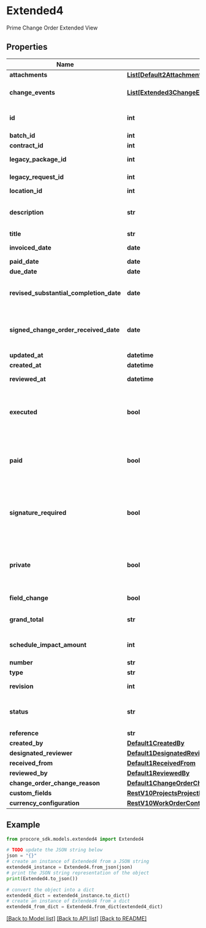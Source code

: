 # Extended4

Prime Change Order Extended View

## Properties

Name | Type | Description | Notes
------------ | ------------- | ------------- | -------------
**attachments** | [**List[Default2AttachmentsInner]**](Default2AttachmentsInner.md) | Attachments | [optional] 
**change_events** | [**List[Extended3ChangeEventsInner]**](Extended3ChangeEventsInner.md) | Change Events linked | [optional] 
**id** | **int** | Prime Change Order ID | [optional] 
**batch_id** | **int** | Batch ID | [optional] 
**contract_id** | **int** | Contract ID | [optional] 
**legacy_package_id** | **int** | Legacy Package ID | [optional] 
**legacy_request_id** | **int** | Legacy Request ID | [optional] 
**location_id** | **int** | Location ID | [optional] 
**description** | **str** | Description of the Prime Change Order | [optional] 
**title** | **str** | Title | [optional] 
**invoiced_date** | **date** | Invoiced date | [optional] 
**paid_date** | **date** | Paid date | [optional] 
**due_date** | **date** | Due date | [optional] 
**revised_substantial_completion_date** | **date** | Revised substantial completion date | [optional] 
**signed_change_order_received_date** | **date** | Signed change order received date | [optional] 
**updated_at** | **datetime** |  | [optional] 
**created_at** | **datetime** | Created at | [optional] 
**reviewed_at** | **datetime** | Approved date | [optional] 
**executed** | **bool** | Whether or not the Prime Change Order is executed | [optional] 
**paid** | **bool** | Whether or not the Prime Change Order is paid | [optional] 
**signature_required** | **bool** | Whether or not a signature is required on the Prime Change Order | [optional] 
**private** | **bool** | Only show this Contract to Admins and specific Accessors | [optional] 
**field_change** | **bool** | Field change | [optional] 
**grand_total** | **str** | Total including markup | [optional] 
**schedule_impact_amount** | **int** | Schedule impact in days | [optional] 
**number** | **str** | Number | [optional] 
**type** | **str** | Type | [optional] 
**revision** | **int** | Revision number | [optional] 
**status** | **str** | The status of the Prime Change Order | [optional] 
**reference** | **str** | Reference | [optional] 
**created_by** | [**Default1CreatedBy**](Default1CreatedBy.md) |  | [optional] 
**designated_reviewer** | [**Default1DesignatedReviewer**](Default1DesignatedReviewer.md) |  | [optional] 
**received_from** | [**Default1ReceivedFrom**](Default1ReceivedFrom.md) |  | [optional] 
**reviewed_by** | [**Default1ReviewedBy**](Default1ReviewedBy.md) |  | [optional] 
**change_order_change_reason** | [**Default1ChangeOrderChangeReason**](Default1ChangeOrderChangeReason.md) |  | [optional] 
**custom_fields** | [**RestV10ProjectsProjectIdVisitorLogsGet200ResponseInnerCustomFields**](RestV10ProjectsProjectIdVisitorLogsGet200ResponseInnerCustomFields.md) |  | [optional] 
**currency_configuration** | [**RestV10WorkOrderContractsGet200ResponseInnerCurrencyConfiguration**](RestV10WorkOrderContractsGet200ResponseInnerCurrencyConfiguration.md) |  | [optional] 

## Example

```python
from procore_sdk.models.extended4 import Extended4

# TODO update the JSON string below
json = "{}"
# create an instance of Extended4 from a JSON string
extended4_instance = Extended4.from_json(json)
# print the JSON string representation of the object
print(Extended4.to_json())

# convert the object into a dict
extended4_dict = extended4_instance.to_dict()
# create an instance of Extended4 from a dict
extended4_from_dict = Extended4.from_dict(extended4_dict)
```
[[Back to Model list]](../README.md#documentation-for-models) [[Back to API list]](../README.md#documentation-for-api-endpoints) [[Back to README]](../README.md)


